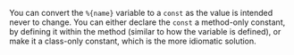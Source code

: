 You can convert the `%{name}` variable to a `const` as the value is intended never to change. You can either declare the `const` a method-only constant, by defining it within the method (similar to how the variable is defined), or make it a class-only constant, which is the more idiomatic solution.
